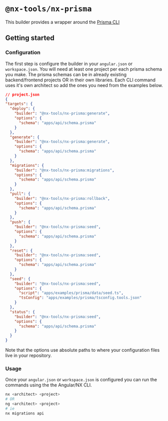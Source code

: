 # `@nx-tools/nx-prisma`

This builder provides a wrapper around the [Prisma CLI](https://www.npmjs.com/package/@prisma/cli)

## Getting started

### Configuration

The first step is configure the builder in your `angular.json` or `workspace.json`.
You will need at least one project per each prisma schema you make. The prisma schemas can be in already existing backend/frontend projects OR in their own libraries.
Each CLI command uses it's own architect so add the ones you need from the examples below.

```json
// project.json
{
"targets": {
  "deploy": {
    "builder": "@nx-tools/nx-prisma:generate",
    "options": {
      "schema": "apps/api/schema.prisma"
    }
  },
  "generate": {
    "builder": "@nx-tools/nx-prisma:generate",
    "options": {
      "schema": "apps/api/schema.prisma"
    }
  },
  "migrations": {
    "builder": "@nx-tools/nx-prisma:migrations",
    "options": {
      "schema": "apps/api/schema.prisma"
    }
  },
  "pull": {
    "builder": "@nx-tools/nx-prisma:rollback",
    "options": {
      "schema": "apps/api/schema.prisma"
    }
  },
  "push": {
    "builder": "@nx-tools/nx-prisma:seed",
    "options": {
      "schema": "apps/api/schema.prisma"
    }
  },
  "reset": {
    "builder": "@nx-tools/nx-prisma:seed",
    "options": {
      "schema": "apps/api/schema.prisma"
    }
  },
  "seed": {
    "builder": "@nx-tools/nx-prisma:seed",
    "options": {
      "script": "apps/examples/prisma/data/seed.ts",
      "tsConfig": "apps/examples/prisma/tsconfig.tools.json"
    }
  },
  "status": {
    "builder": "@nx-tools/nx-prisma:seed",
    "options": {
      "schema": "apps/api/schema.prisma"
    }
  }
}
```

Note that the options use absolute paths to where your configuration files live in your repository.

### Usage

Once your `angular.json` or `workspace.json` is configured you can run the commands using the the Angular/NX CLI.

```sh
nx <architect> <project>
# OR
ng <architect> <project>
# ie
nx migrations api
```
